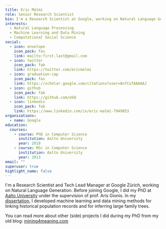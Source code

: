 ```yaml
---
title: Eric Malmi
role: Senior Research Scientist
bio: I'm a Research Scientist at Google, working on Natural Language Generation.
interests:
  - Natural Language Processing
  - Machine Learning and Data Mining
  - Computational Social Science
social:
  - icon: envelope
    icon_pack: fas
    link: mailto:first.last@gmail.com
  - icon: twitter
    icon_pack: fab
    link: https://twitter.com/ericmalmi
  - icon: graduation-cap
    icon_pack: fas
    link: https://scholar.google.com/citations?user=8nfCufAAAAAJ
  - icon: github
    icon_pack: fab
    link: https://github.com/ekQ
  - icon: linkedin
    icon_pack: fab
    link: https://www.linkedin.com/in/eric-malmi-7949053
organizations:
  - name: Google
education:
  courses:
    - course: PhD in Computer Science
      institution: Aalto University
      year: 2018
    - course: MSc in Computer Science
      institution: Aalto University
      year: 2013
email: ""
superuser: true
highlight_name: false
---
```

I'm a Research Scientist and Tech Lead Manager at Google Zürich, working on Natural Language Generation.
Before joining Google, I did my PhD at [Aalto University](https://www.aalto.fi/en) under the supervision of prof. Aris Gionis.
In my [dissertation](https://aaltodoc.aalto.fi/handle/123456789/31841), I developed machine learning and data mining methods for linking historical population records and for inferring large family trees.

You can read more about other (side) projects I did during my PhD from my old blog: [mining4meaning.com](https://mining4meaning.com/)